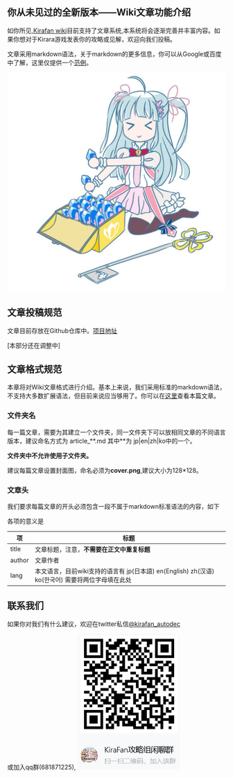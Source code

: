 <!--
title: 全新文章功能介绍
author: DreDiki
lang: zh
-->

## 你从未见过的全新版本——Wiki文章功能介绍

如你所见,[Kirafan wiki](https://wiki.kirafan.moe "Kirafan wiki")目前支持了文章系统,本系统将会逐渐完善并丰富内容。如果你想对于Kirara游戏发表你的攻略或见解，欢迎向我们投稿。

文章采用markdown语法，关于markdown的更多信息，你可以从Google或百度中了解，这里仅提供一个[范例](https://markdown-it.github.io/ "范例")。

![Clea](Clea.jpg)

## 文章投稿规范

文章目前存放在Github仓库中。[项目地址](https://github.com/kirafanautodec/Kirafan_wiki_zenra/ "项目地址")

[本部分还在调整中]

## 文章格式规范
本章将对Wiki文章格式进行介绍。基本上来说，我们采用标准的markdown语法，不支持大多数扩展语法，但目前来说应当够用了。你可以在[这里](https://github.com/kirafanautodec/Kirafan_wiki_zenra/tree/master/articles/wiki_intro/example_article/ "这里")查看本篇文章。

### 文件夹名
每一篇文章，需要为其建立一个文件夹，同一文件夹下可以放相同文章的不同语言版本，建议命名方式为 article_\*\*.md 其中\*\*为 jp|en|zh|ko中的一个。

**文件夹中不允许使用子文件夹。**

建议每篇文章设置封面图，命名必须为**cover.png**,建议大小为128\*128。


### 文章头
我们要求每篇文章的开头必须包含一段不属于markdown标准语法的内容，如下

<!--
title: 全新文章功能介绍
author: DreDiki
lang: zh
-->

各项的意义是  

项 | 标题
--- | ---
title |  文章标题，注意，**不需要在正文中重复标题**
author |  文章作者
lang | 本文语言，目前wiki支持的语言有 jp(日本語) en(English) zh(汉语) ko(한국어)  需要将两位字母填在此处

## 联系我们
如果你对我们有什么建议，欢迎在twitter私信[@kirafan_autodec](https://twitter.com/kirafan_autodec "@kirafan_autodec")

或加入qq群(681871225),
![QQ群](qqgroup.png)
